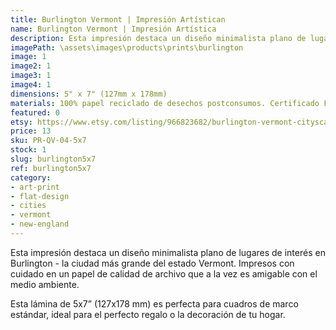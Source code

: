 ```yaml
---
title: Burlington Vermont | Impresión Artístican
name: Burlington Vermont | Impresión Artística
description: Esta impresión destaca un diseño minimalista plano de lugares de interés en Burlington - la ciudad más grande del estado Vermont. Impresos con cuidado en un papel de calidad de archivo que a la vez es amigable con el medio ambiente.
imagePath: \assets\images\products\prints\burlington
image: 1
image2: 1
image3: 1
image4: 1
dimensions: 5" x 7" (127mm x 178mm)
materials: 100% papel reciclado de desechos postconsumos. Certificado FSC.
featured: 0
etsy: https://www.etsy.com/listing/966823682/burlington-vermont-cityscape-art-print
price: 13
sku: PR-QV-04-5x7
stock: 1
slug: burlington5x7
ref: burlington5x7
category:
- art-print
- flat-design
- cities
- vermont
- new-england
---
```

Esta impresión destaca un diseño minimalista plano de lugares de interés en Burlington - la ciudad más grande del estado Vermont. Impresos con cuidado en un papel de calidad de archivo que a la vez es amigable con el medio ambiente.

Esta lámina de 5x7” (127x178 mm) es perfecta para cuadros de marco estándar, ideal para el perfecto regalo o la decoración de tu hogar.
